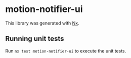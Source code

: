 # motion-notifier-ui

This library was generated with [Nx](https://nx.dev).

## Running unit tests

Run `nx test motion-notifier-ui` to execute the unit tests.
